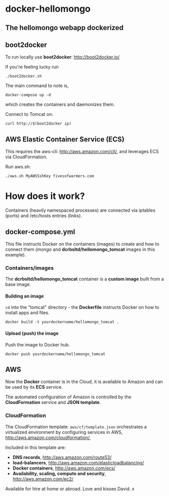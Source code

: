 # docker-hellomongo
The hellomongo webapp dockerized
--------------------------------
boot2docker
-----------
To run locally use **boot2docker**: http://boot2docker.io/

If you're feeling lucky run 

  `./boot2docker.sh`
  
The main command to note is, 

  `docker-compose up -d`
  
which creates the containers and daemonizes them. 

Connect to Tomcat on:

  `curl http://$(boot2docker ip)`
  
AWS Elastic Container Service (ECS)
--------------------------------------
This requires the aws-cli: http://aws.amazon.com/cli/, and leverages ECS via CloudFormation.

Run aws.sh:

  `./aws.sh MyAWSSshKey fivesofwarmers.com`
  
# How does it work?
Containers (heavily namespaced processes) are connected via iptables (ports) and /etc/hosts entries (links).
## docker-compose.yml
This file instructs Docker on the containers (images) to create and how to connect them (*mongo* and **dcrbsltd/hellomongo_tomcat** images in this example).
### Containers/images
The **dcrbsltd/hellomongo_tomcat** container is a **custom image** built from a base image.
#### Building an image
`cd` into the "tomcat" directory - the **Dockerfile** instructs Docker on how to install apps and files.

  `docker build -t yourdockername/hellomongo_tomcat .`
#### Upload (push) the image
Push the image to Docker hub.

  `docker push yourdockername/hellomongo_tomcat`
  
## AWS
Now the **Docker** container is in the Cloud, it is available to Amazon and can be used by its **ECS** service.

The automated configuration of Amazon is controlled by the **CloudFormation** service and **JSON template**. 

### CloudFormation
The CloudFormation template: `aws/cf/template.json` orchestrates a virtualized environment by configuring services in AWS, http://aws.amazon.com/cloudformation/,

Included in this template are:

  * **DNS records**, http://aws.amazon.com/route53/
  * **load-balancers**, http://aws.amazon.com/elasticloadbalancing/
  * **Docker containers**, http://aws.amazon.com/ecs/
  * **Availability, scaling, compute and security**, http://aws.amazon.com/ec2/

Available for hire at home or abroad. Love and kisses David. x
